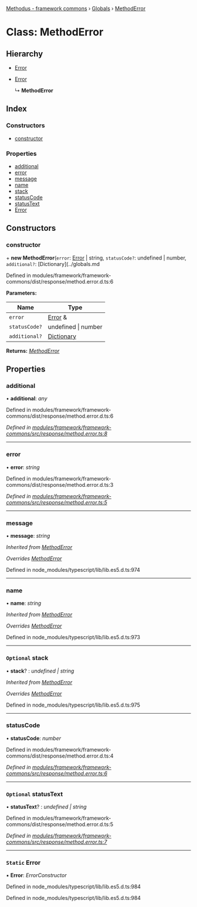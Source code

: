 [Methodus - framework commons](../README.md) › [Globals](../globals.md) › [MethodError](modules/framework/common/methoderror.md)

# Class: MethodError

## Hierarchy

* [Error](#static-error)

* [Error](#static-error)

  ↳ **MethodError**

## Index

### Constructors

* [constructor](#constructor)

### Properties

* [additional](#additional)
* [error](#error)
* [message](#message)
* [name](#name)
* [stack](#optional-stack)
* [statusCode](#statuscode)
* [statusText](#optional-statustext)
* [Error](#static-error)

## Constructors

###  constructor

\+ **new MethodError**(`error`: [Error](#static-error) | string, `statusCode?`: undefined | number, `additional?`: [Dictionary](../globals.md

Defined in modules/framework/framework-commons/dist/response/method.error.d.ts:6

**Parameters:**

Name | Type |
------ | ------ |
`error` | [Error](#static-error) &
`statusCode?` | undefined &#124; number |
`additional?` | [Dictionary](../globals.md#dictionary) |

**Returns:** *[MethodError](modules/framework/common/methoderror.md)*

## Properties

###  additional

• **additional**: *any*

Defined in modules/framework/framework-commons/dist/response/method.error.d.ts:6

*Defined in [modules/framework/framework-commons/src/response/method.error.ts:8](#L8)*

___

###  error

• **error**: *string*

Defined in modules/framework/framework-commons/dist/response/method.error.d.ts:3

*Defined in [modules/framework/framework-commons/src/response/method.error.ts:5](#L5)*

___

###  message

• **message**: *string*

*Inherited from [MethodError](#message)*

*Overrides [MethodError](#message)*

Defined in node_modules/typescript/lib/lib.es5.d.ts:974

___

###  name

• **name**: *string*

*Inherited from [MethodError](#name)*

*Overrides [MethodError](#name)*

Defined in node_modules/typescript/lib/lib.es5.d.ts:973

___

### `Optional` stack

• **stack**? : *undefined | string*

*Inherited from [MethodError](#optional-stack)*

*Overrides [MethodError](#optional-stack)*

Defined in node_modules/typescript/lib/lib.es5.d.ts:975

___

###  statusCode

• **statusCode**: *number*

Defined in modules/framework/framework-commons/dist/response/method.error.d.ts:4

*Defined in [modules/framework/framework-commons/src/response/method.error.ts:6](#L6)*

___

### `Optional` statusText

• **statusText**? : *undefined | string*

Defined in modules/framework/framework-commons/dist/response/method.error.d.ts:5

*Defined in [modules/framework/framework-commons/src/response/method.error.ts:7](#L7)*

___

### `Static` Error

▪ **Error**: *ErrorConstructor*

Defined in node_modules/typescript/lib/lib.es5.d.ts:984

Defined in node_modules/typescript/lib/lib.es5.d.ts:984
